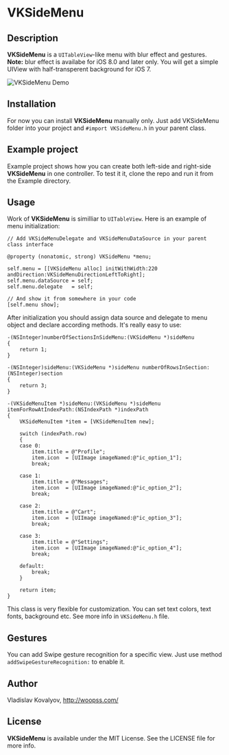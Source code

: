 # VKSideMenu
## Description
**VKSideMenu** is a `UITableView`-like menu with blur effect and gestures.<br>
**Note:** blur effect is availabe for iOS 8.0 and later only. You will get a simple UIView with half-transperent background for iOS 7.

![VKSideMenu Demo](https://github.com/vladislav-k/VKSideMenu/blob/master/Demo.gif?raw=true)

## Installation
For now you can install **VKSideMenu** manually only. Just add VKSideMenu folder into your project and `#import VKSideMenu.h` in your parent class.

## Example project
Example project shows how you can create both left-side and right-side **VKSideMenu** in one controller.
To test it it, clone the repo and run it from the Example directory. 

## Usage
Work of **VKSideMenu** is similliar to `UITableView`. Here is an example of menu initialization:
```
// Add VKSideMenuDelegate and VKSideMenuDataSource in your parent class interface

@property (nonatomic, strong) VKSideMenu *menu;

self.menu = [[VKSideMenu alloc] initWithWidth:220 andDirection:VKSideMenuDirectionLeftToRight];
self.menu.dataSource = self;
self.menu.delegate   = self;

// And show it from somewhere in your code
[self.menu show];
```
After initialization you should assign data source and delegate to menu object and declare according methods. It's really easy to use:

```
-(NSInteger)numberOfSectionsInSideMenu:(VKSideMenu *)sideMenu
{
    return 1;
}

-(NSInteger)sideMenu:(VKSideMenu *)sideMenu numberOfRowsInSection:(NSInteger)section
{
	return 3;
}

-(VKSideMenuItem *)sideMenu:(VKSideMenu *)sideMenu itemForRowAtIndexPath:(NSIndexPath *)indexPath
{
	VKSideMenuItem *item = [VKSideMenuItem new];

	switch (indexPath.row)
	{
	case 0:
		item.title = @"Profile";
		item.icon  = [UIImage imageNamed:@"ic_option_1"];
		break;
                
	case 1:
		item.title = @"Messages";
		item.icon  = [UIImage imageNamed:@"ic_option_2"];
		break;
                
	case 2:
		item.title = @"Cart";
		item.icon  = [UIImage imageNamed:@"ic_option_3"];	
		break;
                
	case 3:
		item.title = @"Settings";
		item.icon  = [UIImage imageNamed:@"ic_option_4"];
        break;
                
	default:
		break;
	}
    
    return item;
}

```

This class is very flexible for customization. You can set text colors, text fonts, background etc. See more info in `VKSideMenu.h` file.

## Gestures
You can add Swipe gesture recognition for a specific view. Just use method `addSwipeGestureRecognition:` to enable it.

## Author
Vladislav Kovalyov, http://woopss.com/

## License
**VKSideMenu** is available under the MIT License. See the LICENSE file for more info.